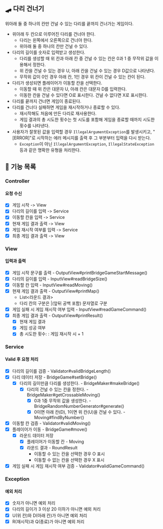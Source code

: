## 🛹 다리 건너기
위아래 둘 중 하나의 칸만 건널 수 있는 다리를 끝까지 건너가는 게임이다.
- 위아래 두 칸으로 이루어진 다리를 건너야 한다.
    - 다리는 왼쪽에서 오른쪽으로 건너야 한다.
    - 위아래 둘 중 하나의 칸만 건널 수 있다.
- 다리의 길이를 숫자로 입력받고 생성한다.
    - 다리를 생성할 때 위 칸과 아래 칸 중 건널 수 있는 칸은 0과 1 중 무작위 값을 이용해서 정한다.
    - 위 칸을 건널 수 있는 경우 U, 아래 칸을 건널 수 있는 경우 D값으로 나타낸다.
    - 무작위 값이 0인 경우 아래 칸, 1인 경우 위 칸이 건널 수 있는 칸이 된다.
- 다리가 생성되면 플레이어가 이동할 칸을 선택한다.
    - 이동할 때 위 칸은 대문자 U, 아래 칸은 대문자 D를 입력한다.
    - 이동한 칸을 건널 수 있다면 O로 표시한다. 건널 수 없다면 X로 표시한다.
- 다리를 끝까지 건너면 게임이 종료된다.
- 다리를 건너다 실패하면 게임을 재시작하거나 종료할 수 있다.
    - 재시작해도 처음에 만든 다리로 재사용한다.
    - 게임 결과의 총 시도한 횟수는 첫 시도를 포함해 게임을 종료할 때까지 시도한 횟수를 나타낸다.
- 사용자가 잘못된 값을 입력할 경우 `IllegalArgumentException`를 발생시키고, "[ERROR]"로 시작하는 에러 메시지를 출력 후 그 부분부터 입력을 다시 받는다.
    - `Exception`이 아닌 `IllegalArgumentException`, `IllegalStateException` 등과 같은 명확한 유형을 처리한다.

## 🚀 기능 목록
### Controller
#### 요청 수신
- [X] 게임 시작 -> View
- [X] 다리의 길이를 입력 -> Service
- [X] 이동할 칸을 입력 -> Service
- [X] 현재 게임 결과 출력 -> View
- [X] 게임 재시작 여부를 입력 -> Service
- [X] 최종 게임 결과 출력 -> View

### View
#### 입력과 출력 
- [X] 게임 시작 문구를 출력 - OutputView#printBridgeGameStartMessage()
- [X] 다리의 길이를 입력 - InputView#readBridgeSize()
- [X] 이동할 칸 입력 - InputView#readMoving()
- [X] 현재 게임 결과 출력 - OutputView#printMap()
  - List<라운드 결과>
  - 다리 칸의 구분은 |(앞뒤 공백 포함) 문자열로 구분
- [X] 게임 실패 시 게임 재시작 여부 입력 - InputView#readGameCommand()
- [X] 최종 게임 결과 출력 - OutputView#printResult()
  - [X] 현재 게임 결과
  - [X] 게임 성공 여부
  - [X] 총 시도한 횟수: : 게임 재시작 시 + 1

### Service
#### Valid 후 요청 처리
- [X] 다리의 길이를 검증 - Validator#validBridgeLength()
- [X] 다리 데이터 저장 - BridgeGame#setBridge()
  - [X] 다리의 길이만큼 다리를 생성한다. - BridgeMaker#makeBridge()
    - [X] 다리의 건널 수 있는 칸을 정한다. - BridgeMaker#getCrossableMoving()
      - [X] 0과 1중 무작위 값을 생성한다. - BridgeRandomNumberGenerator#generate()
      - [X] 0이면 아래 칸(D), 1이면 위 칸(U)을 건널 수 있다. - Moving#findByNumber()
- [X] 이동할 칸 검증 - Validator#validMoving()
- [X] 플레이어가 이동 - BridgeGame#move()
  - [X] 라운드 데이터 저장
    - [X] 플레이어가 이동할 칸 - Moving
    - [X] 라운드 결과 - RoundResult
      - 이동할 수 있는 칸을 선택한 경우 O 표시
      - 이동할 수 없는 칸을 선택한 경우 X 표시
- [X] 게임 실패 시 게임 재시작 여부 검증 - Validator#validGameCommand()

### Exception
#### 예외 처리
- [X] 숫자가 아니면 예외 처리
- [X] 다리의 길이가 3 이상 20 이하가 아니면 예외 처리 
- [X] U(위 칸)와 D(아래 칸)가 아니면 예외 처리 
- [X] R(재시작)과 Q(종료)가 아니면 예외 처리 
